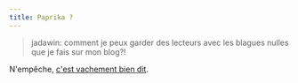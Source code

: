 ```yaml
---
title: Paprika ?
---
```


> jadawin: comment je peux garder des lecteurs avec les blagues nulles que je
fais sur mon blog?!

  
N'empêche, [c'est vachement bien
dit](http://www.tuxaco.net/uname/uname1.php?id=155).

